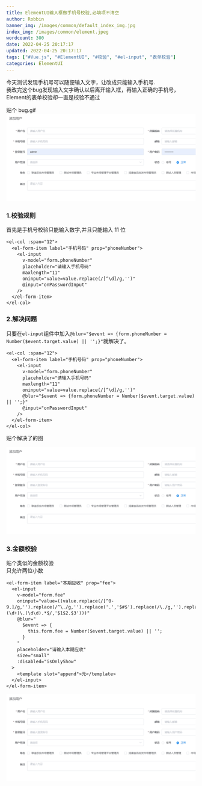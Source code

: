 ```yaml
---
title: ElementUI输入框做手机号校验,必填项不清空
author: Robbin
banner_img: /images/common/default_index_img.jpg
index_img: /images/common/element.jpeg
wordcount: 300
date: 2022-04-25 20:17:17
updated: 2022-04-25 20:17:17
tags: ["#Vue.js", "#ElementUI", "#校验", "#el-input", "表单校验"]
categories: ElementUI
---
```


<p class="note note-success"> 今天测试发现手机号可以随便输入文字，让改成只能输入手机号.<br/>我改完这个bug发现输入文字确认以后离开输入框，再输入正确的手机号，Element的表单校验却一直是校验不通过
</p>
<!-- more -->

贴个 bug.gif
![bug.gif](../images/90711640-23CD-478f-B5C9-2089D716075Ee.gif)

### 1.校验规则

首先是手机号校验只能输入数字,并且只能输入 11 位

```
<el-col :span="12">
  <el-form-item label="手机号码" prop="phoneNumber">
    <el-input
      v-model="form.phoneNumber"
      placeholder="请输入手机号码"
      maxlength="11"
      oninput="value=value.replace(/[^\d]/g,'')"
      @input="onPasswordInput"
    />
  </el-form-item>
</el-col>
```

### 2.解决问题

只要在`el-input`组件中加入`@blur="$event => {form.phoneNumber = Number($event.target.value) || '';}"`就解决了。

```
<el-col :span="12">
  <el-form-item label="手机号码" prop="phoneNumber">
    <el-input
      v-model="form.phoneNumber"
      placeholder="请输入手机号码"
      maxlength="11"
      oninput="value=value.replace(/[^\d]/g,'')"
      @blur="$event => {form.phoneNumber = Number($event.target.value) || '';}"
      @input="onPasswordInput"
    />
  </el-form-item>
</el-col>
```

贴个解决了的图

![bug.gif](../images/90711640-23CD-478f-B5C9-2089D716075Ef.gif)

### 3.金额校验

贴个类似的金额校验
<br/>只允许两位小数

```
<el-form-item label="本期应收" prop="fee">
  <el-input
    v-model="form.fee"
    oninput="value=((value.replace(/[^0-9.]/g,'').replace(/^\./g,'').replace('.','$#$').replace(/\./g,'').replace('$#$','.').replace(/^(\-)*(\d+)\.(\d\d).*$/,'$1$2.$3')))"
    @blur="
      $event => {
        this.form.fee = Number($event.target.value) || '';
      }
    "
    placeholder="请输入本期应收"
    size="small"
    :disabled="isOnlyShow"
  >
    <template slot="append">元</template>
  </el-input>
</el-form-item>
```

![金额校验.gif](../images/90711640-23CD-478f-B5C9-2089D716075Ef.gif)
